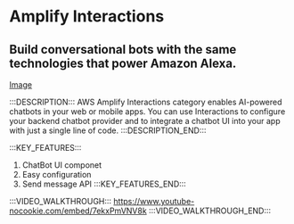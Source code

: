 # Amplify Interactions

## Build conversational bots with the same technologies that power Amazon Alexa.

[Image](https://raw.githubusercontent.com/aws-amplify/amplify-adminui/feat/sandbox-v2/markdown/categories/interactions/img.png)

:::DESCRIPTION:::
AWS Amplify Interactions category enables AI-powered chatbots in your web or mobile apps. You can use Interactions to configure your backend chatbot provider and to integrate a chatbot UI into your app with just a single line of code.
:::DESCRIPTION_END:::


:::KEY_FEATURES:::
1. ChatBot UI componet
2. Easy configuration
3. Send message API
:::KEY_FEATURES_END:::

:::VIDEO_WALKTHROUGH:::
https://www.youtube-nocookie.com/embed/7ekxPmVNV8k
:::VIDEO_WALKTHROUGH_END:::